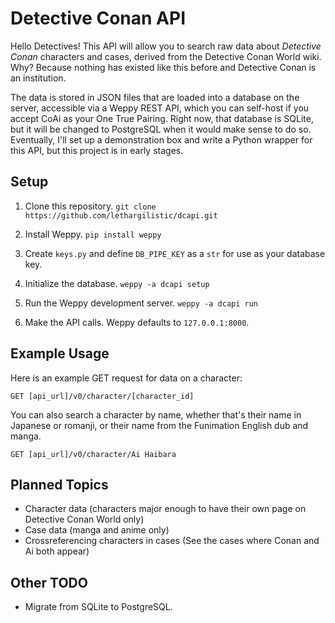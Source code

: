 # Detective Conan API

Hello Detectives! This API will allow you to search raw data about *Detective
Conan* characters and cases, derived from the Detective Conan World wiki.
Why? Because nothing has existed like this before
and Detective Conan is an institution.

The data is stored in JSON files that are loaded into a database on the server,
accessible via a Weppy REST API, which you can self-host if you accept CoAi as 
your One True Pairing. Right now, that database is SQLite, but it will be 
changed to PostgreSQL when it would make sense to do so. Eventually, I'll set
up a demonstration box and write a Python wrapper for this API, but this project
is in early stages.

## Setup
1. Clone this repository. `git clone https://github.com/lethargilistic/dcapi.git`

2. Install Weppy. `pip install weppy`

3. Create `keys.py` and define `DB_PIPE_KEY` as a `str` for use as your database key.

4. Initialize the database. `weppy -a dcapi setup`

5. Run the Weppy development server. `weppy -a dcapi run`

6. Make the API calls. Weppy defaults to `127.0.0.1:8000`.

## Example Usage
Here is an example GET request for data on a character:

`GET [api_url]/v0/character/[character_id]`

You can also search a character by name, whether that's their name in Japanese or romanji, or their name from the Funimation English dub and manga.

`GET [api_url]/v0/character/Ai Haibara`

## Planned Topics
* Character data (characters major enough to have their own page on Detective Conan World only)
* Case data (manga and anime only)
* Crossreferencing characters in cases (See the cases where Conan and Ai both appear)

## Other TODO
* Migrate from SQLite to PostgreSQL.
